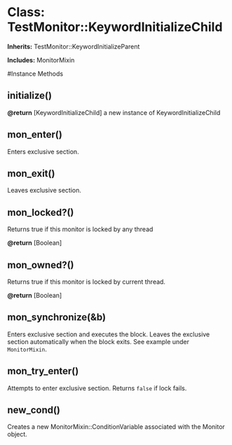 # Class: TestMonitor::KeywordInitializeChild
**Inherits:** TestMonitor::KeywordInitializeParent
    
**Includes:** MonitorMixin
  




#Instance Methods
## initialize() [](#method-i-initialize)

**@return** [KeywordInitializeChild] a new instance of KeywordInitializeChild

## mon_enter() [](#method-i-mon_enter)
Enters exclusive section.

## mon_exit() [](#method-i-mon_exit)
Leaves exclusive section.

## mon_locked?() [](#method-i-mon_locked?)
Returns true if this monitor is locked by any thread

**@return** [Boolean] 

## mon_owned?() [](#method-i-mon_owned?)
Returns true if this monitor is locked by current thread.

**@return** [Boolean] 

## mon_synchronize(&b) [](#method-i-mon_synchronize)
Enters exclusive section and executes the block.  Leaves the exclusive section
automatically when the block exits.  See example under `MonitorMixin`.

## mon_try_enter() [](#method-i-mon_try_enter)
Attempts to enter exclusive section.  Returns `false` if lock fails.

## new_cond() [](#method-i-new_cond)
Creates a new MonitorMixin::ConditionVariable associated with the Monitor
object.

